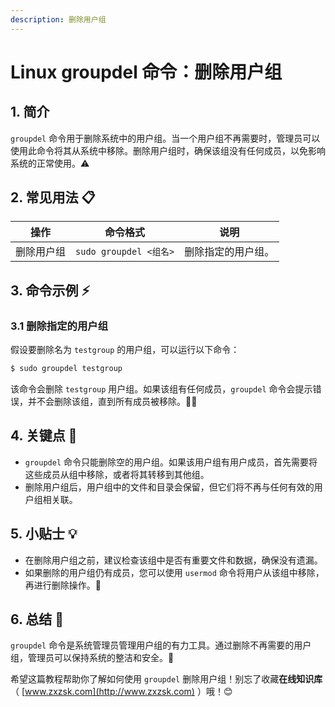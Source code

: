 ```yaml
---
description: 删除用户组
---
```


# Linux groupdel 命令：删除用户组

## 1. 简介

`groupdel` 命令用于删除系统中的用户组。当一个用户组不再需要时，管理员可以使用此命令将其从系统中移除。删除用户组时，确保该组没有任何成员，以免影响系统的正常使用。⚠️

## 2. 常见用法 📋

| 操作                | 命令格式                      | 说明                                      |
|---------------------|-----------------------------|-------------------------------------------|
| 删除用户组          | `sudo groupdel <组名>`       | 删除指定的用户组。                        |

## 3. 命令示例 ⚡

### 3.1 删除指定的用户组

假设要删除名为 `testgroup` 的用户组，可以运行以下命令：

```bash
$ sudo groupdel testgroup
```

该命令会删除 `testgroup` 用户组。如果该组有任何成员，`groupdel` 命令会提示错误，并不会删除该组，直到所有成员被移除。👨‍💻

## 4. 关键点 📝

- `groupdel` 命令只能删除空的用户组。如果该用户组有用户成员，首先需要将这些成员从组中移除，或者将其转移到其他组。
- 删除用户组后，用户组中的文件和目录会保留，但它们将不再与任何有效的用户组相关联。

## 5. 小贴士 💡

- 在删除用户组之前，建议检查该组中是否有重要文件和数据，确保没有遗漏。
- 如果删除的用户组仍有成员，您可以使用 `usermod` 命令将用户从该组中移除，再进行删除操作。🔧

## 6. 总结 🎯

`groupdel` 命令是系统管理员管理用户组的有力工具。通过删除不再需要的用户组，管理员可以保持系统的整洁和安全。🔐

希望这篇教程帮助你了解如何使用 `groupdel` 删除用户组！别忘了收藏**在线知识库**（ [www.zxzsk.com](http://www.zxzsk.com) ）哦！😊


